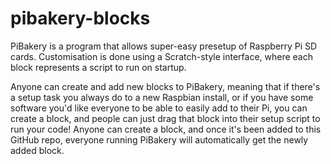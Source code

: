 # pibakery-blocks

PiBakery is a program that allows super-easy presetup of Raspberry Pi SD cards. Customisation is done using a Scratch-style interface, where each block represents a script to run on startup.

Anyone can create and add new blocks to PiBakery, meaning that if there's a setup task you always do to a new Raspbian install, or if you have some software you'd like everyone to be able to easily add to their Pi, you can create a block, and people can just drag that block into their setup script to run your code! Anyone can create a block, and once it's been added to this GitHub repo, everyone running PiBakery will automatically get the newly added block.

